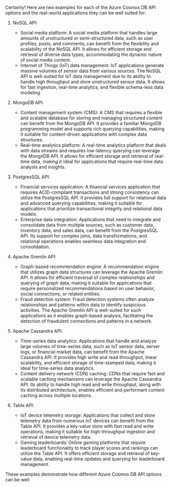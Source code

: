 Certainly! Here are two examples for each of the Azure Cosmos DB API options and the real-world applications they can be well suited for:

1. NoSQL API:
   - Social media platform: A social media platform that handles large amounts of unstructured or semi-structured data, such as user profiles, posts, and comments, can benefit from the flexibility and scalability of the NoSQL API. It allows for efficient storage and retrieval of diverse data types, accommodating the dynamic nature of social media content.
   - Internet of Things (IoT) data management: IoT applications generate massive volumes of sensor data from various sources. The NoSQL API is well-suited for IoT data management due to its ability to handle high throughput and store unstructured sensor data. It allows for fast ingestion, real-time analytics, and flexible schema-less data modeling.

2. MongoDB API:
   - Content management system (CMS): A CMS that requires a flexible and scalable database for storing and managing structured content can benefit from the MongoDB API. It provides a familiar MongoDB programming model and supports rich querying capabilities, making it suitable for content-driven applications with complex data structures.
   - Real-time analytics platform: A real-time analytics platform that deals with data streams and requires low-latency querying can leverage the MongoDB API. It allows for efficient storage and retrieval of real-time data, making it ideal for applications that require real-time data analysis and insights.

3. PostgresSQL API:
   - Financial services application: A financial services application that requires ACID-compliant transactions and strong consistency can utilize the PostgresSQL API. It provides full support for relational data and advanced querying capabilities, making it suitable for applications that prioritize transactional integrity and relational data models.
   - Enterprise data integration: Applications that need to integrate and consolidate data from multiple sources, such as customer data, inventory data, and sales data, can benefit from the PostgresSQL API. Its support for complex joins, data transformations, and relational operations enables seamless data integration and consolidation.

4. Apache Gremlin API:
   - Graph-based recommendation engine: A recommendation engine that utilizes graph data structures can leverage the Apache Gremlin API. It allows for efficient traversal of complex relationships and querying of graph data, making it suitable for applications that require personalized recommendations based on user behavior, social connections, or related entities.
   - Fraud detection system: Fraud detection systems often analyze relationships and patterns within data to identify suspicious activities. The Apache Gremlin API is well-suited for such applications as it enables graph-based analysis, facilitating the detection of fraudulent connections and patterns in a network.

5. Apache Cassandra API:
   - Time-series data analytics: Applications that handle and analyze large volumes of time-series data, such as IoT sensor data, server logs, or financial market data, can benefit from the Apache Cassandra API. It provides high write and read throughput, linear scalability, and efficient storage of time-stamped data, making it ideal for time-series data analytics.
   - Content delivery network (CDN) caching: CDNs that require fast and scalable caching mechanisms can leverage the Apache Cassandra API. Its ability to handle high read and write throughput, along with its distributed architecture, enables efficient and performant content caching across multiple locations.

6. Table API:
   - IoT device telemetry storage: Applications that collect and store telemetry data from numerous IoT devices can benefit from the Table API. It provides a key-value store with fast read and write operations, making it suitable for high-throughput ingestion and retrieval of device telemetry data.
   - Gaming leaderboards: Online gaming platforms that require leaderboard functionality to track player scores and rankings can utilize the Table API. It offers efficient storage and retrieval of key-value data, enabling real-time updates and querying for leaderboard management.

These examples demonstrate how different Azure Cosmos DB API options can be well